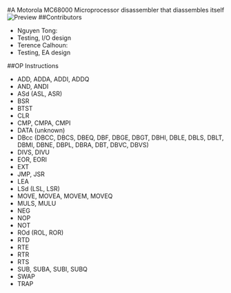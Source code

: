 ﻿#A Motorola MC68000 Microprocessor disassembler that diassembles itself
![Preview](https://raw.github.com/schooley/Disassembler/master/preview.png)
##Contributors
* Nguyen Tong:
 * Testing, I/O design
* Terence Calhoun:
 * Testing, EA design

##OP Instructions
* ADD, ADDA, ADDI, ADDQ
* AND, ANDI
* ASd (ASL, ASR)
* BSR
* BTST
* CLR
* CMP, CMPA, CMPI
* DATA (unknown)
* DBcc (DBCC, DBCS, DBEQ, DBF, DBGE, DBGT, DBHI, DBLE, DBLS, DBLT, DBMI, DBNE, DBPL, DBRA, DBT, DBVC, DBVS)
* DIVS, DIVU
* EOR, EORI
* EXT
* JMP, JSR
* LEA
* LSd (LSL, LSR)
* MOVE, MOVEA, MOVEM, MOVEQ
* MULS, MULU
* NEG
* NOP
* NOT
* ROd (ROL, ROR)
* RTD
* RTE
* RTR
* RTS
* SUB, SUBA, SUBI, SUBQ
* SWAP
* TRAP